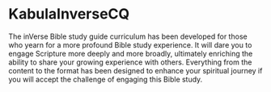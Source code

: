 # KabulaInverseCQ
The inVerse Bible study guide curriculum has been developed for those who yearn for a more profound Bible study experience. It will dare you to engage Scripture more deeply and more broadly, ultimately enriching the ability to share your growing experience with others. Everything from the content to the format has been designed to enhance your spiritual journey if you will accept the challenge of engaging this Bible study.
